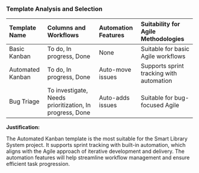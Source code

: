 ### Template Analysis and Selection


| Template Name   | Columns and Workflows             | Automation Features | Suitability for Agile Methodologies |
| :---------------- | :------------------------------ | :------------------ | :---------------------------------- |
| Basic Kanban      | To do, In progress, Done          | None                | Suitable for basic Agile workflows   |
| Automated Kanban  | To do, In progress, Done          | Auto-move issues    | Supports sprint tracking with automation |
| Bug Triage        | To investigate, Needs prioritization, In progress, Done | Auto-adds issues    | Suitable for bug-focused Agile      |

**Justification:**

The Automated Kanban template is the most suitable for the Smart Library System project. It supports sprint tracking with built-in automation, which aligns with the Agile approach of iterative development and delivery. The automation features will help streamline workflow management and ensure efficient task progression.
